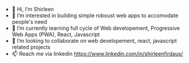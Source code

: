 - 👋 Hi, I’m Shirleen
- 👀 I’m interested in building simple roboust web apps to accomodate people's need
- 🌱 I’m currently learning full cycle of Web developement, Progressive Web Apps (PWA), React, Javascript
- 💞️ I’m looking to collaborate on web developement, react, javascript related projects
- 📫 Reach me via linkedin https://www.linkedin.com/in/shirleenfirdaus/

<!---
shirleenoey/shirleenoey is a ✨ special ✨ repository because its `README.md` (this file) appears on your GitHub profile.
You can click the Preview link to take a look at your changes.
--->
